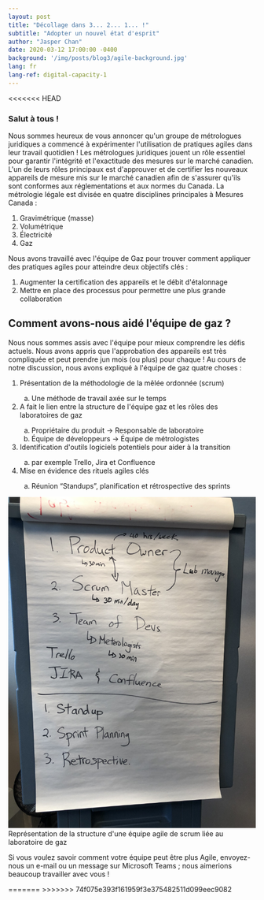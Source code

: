 ```yaml
---
layout: post
title: "Décollage dans 3... 2... 1... !"
subtitle: "Adopter un nouvel état d'esprit"
author: "Jasper Chan"
date: 2020-03-12 17:00:00 -0400
background: '/img/posts/blog3/agile-background.jpg'
lang: fr
lang-ref: digital-capacity-1
---
```

<<<<<<< HEAD

<h3>Salut à tous !</h3>

<p>Nous sommes heureux de vous annoncer qu'un groupe de métrologues juridiques a commencé à expérimenter l'utilisation de pratiques agiles dans leur travail quotidien ! Les métrologues juridiques jouent un rôle essentiel pour garantir l'intégrité et l'exactitude des mesures sur le marché canadien. L'un de leurs rôles principaux est d'approuver et de certifier les nouveaux appareils de mesure mis sur le marché canadien afin de s'assurer qu'ils sont conformes aux réglementations et aux normes du Canada. La métrologie légale est divisée en quatre disciplines principales à Mesures Canada :</p>

<ol class="pg-list">
  <li>Gravimétrique (masse)</li>
  <li>Volumétrique</li>
  <li>Électricité</li>
  <li>Gaz</li>
</ol>

<p>Nous avons travaillé avec l'équipe de Gaz pour trouver comment appliquer des pratiques agiles pour atteindre deux objectifs clés :</p>

<ol class="pg-list">
  <li>Augmenter la certification des appareils et le débit d'étalonnage</li>
  <li>Mettre en place des processus pour permettre une plus grande collaboration</li>
</ol>

<h2 class="section-heading">Comment avons-nous aidé l'équipe de gaz ?</h2>
<p>Nous nous sommes assis avec l'équipe pour mieux comprendre les défis actuels. Nous avons appris que l'approbation des appareils est très compliquée et peut prendre jun mois (ou plus) pour chaque ! Au cours de notre discussion, nous avons expliqué à l'équipe de gaz quatre choses :
</p>

<ol class="pg-list">
  <li>Présentation de la méthodologie de la mêlée ordonnée (scrum)</li>
  	<ol type="a">
    	<li>Une méthode de travail axée sur le temps</li>
    </ol>
  <li>A fait le lien entre la structure de l'équipe gaz et les rôles des laboratoires de gaz</li>
    <ol type="a">
    	<li>Propriétaire du produit -> Responsable de laboratoire</li>
      <li>Équipe de développeurs -> Équipe de métrologistes</li>
    </ol>
  <li>Identification d'outils logiciels potentiels pour aider à la transition</li>
  	<ol type="a">
        <li>par exemple Trello, Jira et Confluence</li>
    </ol>
  <li>Mise en évidence des rituels agiles clés</li>
    <ol type="a">
      <li>Réunion “Standups”, planification et rétrospective des sprints</li>
    </ol>
</ol> 

<img class="img-fluid img_horizontal" src="/img/posts/blog3/IMG_5466.jpg" alt="Session Picture">
<span class="caption text-muted">Représentation de la structure d'une équipe agile de scrum liée au laboratoire de gaz</span>

<!-- <img class="img-fluid" src="/img/posts/blog3/IMG_5466.jpg" style="transform:rotate(90deg);>
<span class="caption text-muted">Mapping the structure of an agile scrum team to the Gas lab</span> -->

<p>Si vous voulez savoir comment votre équipe peut être plus Agile, envoyez-nous un e-mail ou un message sur Microsoft Teams ; nous aimerions beaucoup travailler avec vous !</p>
=======
>>>>>>> 74f075e393f161959f3e375482511d099eec9082
